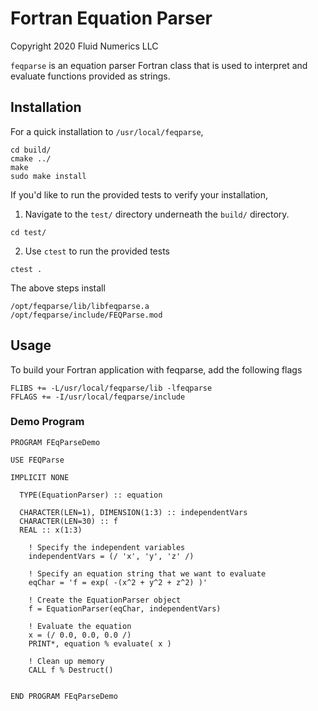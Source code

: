 # Fortran Equation Parser
Copyright 2020 Fluid Numerics LLC

`feqparse` is an equation parser Fortran class that is used to interpret and evaluate functions provided as strings.

## Installation

For a quick installation to `/usr/local/feqparse`,
```
cd build/
cmake ../
make
sudo make install
```
If you'd like to run the provided tests to verify your installation, 
1. Navigate to the `test/` directory underneath the `build/` directory.
```
cd test/
```
2. Use `ctest` to run the provided tests
```
ctest .
```

The above steps install
```
/opt/feqparse/lib/libfeqparse.a
/opt/feqparse/include/FEQParse.mod
```

## Usage
To build your Fortran application with feqparse, add the following flags
```
FLIBS += -L/usr/local/feqparse/lib -lfeqparse
FFLAGS += -I/usr/local/feqparse/include
```

### Demo Program

```
PROGRAM FEqParseDemo

USE FEQParse

IMPLICIT NONE

  TYPE(EquationParser) :: equation

  CHARACTER(LEN=1), DIMENSION(1:3) :: independentVars
  CHARACTER(LEN=30) :: f
  REAL :: x(1:3)

    ! Specify the independent variables
    independentVars = (/ 'x', 'y', 'z' /)

    ! Specify an equation string that we want to evaluate 
    eqChar = 'f = exp( -(x^2 + y^2 + z^2) )'

    ! Create the EquationParser object
    f = EquationParser(eqChar, independentVars)
   
    ! Evaluate the equation 
    x = (/ 0.0, 0.0, 0.0 /) 
    PRINT*, equation % evaluate( x )

    ! Clean up memory
    CALL f % Destruct()


END PROGRAM FEqParseDemo
```
